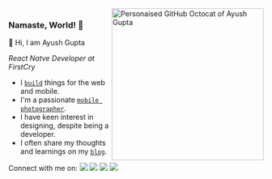 <img align="right" src="https://user-images.githubusercontent.com/21218732/88373110-d768d300-cdb4-11ea-82f9-67514bd63347.png" alt="Personaised GitHub Octocat of Ayush Gupta" width=300px height=300px/>

### Namaste, World! 🙏

👋 Hi, I am Ayush Gupta

*React Natve Developer at FirstCry*

- I [`build`](https://ayushgupta.tech/#projects) things for the web and mobile.
- I'm a passionate [`mobile photographer`](https://instagram.com/_.guptaji._).
- I have keen interest in designing, despite being a developer.
- I often share my thoughts and learnings on my [`blog`](https://blog.ayushgupta.tech).

Connect with me on: 
[![](https://user-images.githubusercontent.com/21218732/87395145-83990580-c5ce-11ea-97a8-0c99f0e7785a.png)](https://twitter.com/_guptaji_)
[![](https://user-images.githubusercontent.com/21218732/87394778-d920e280-c5cd-11ea-9ce1-3e22a83ccb0f.png)](https://www.instagram.com/_.guptaji._/)
[![](https://user-images.githubusercontent.com/21218732/87395471-133eb400-c5cf-11ea-9d43-244e0aa56e1b.png)](https://medium.com/@guptaji)
[![](https://user-images.githubusercontent.com/21218732/87395325-cfe44580-c5ce-11ea-97ab-fc65d081bbd0.png)](https://www.linkedin.com/in/guptaji6/)

<!--
**gupta-ji6/gupta-ji6** is a ✨ _special_ ✨ repository because its `README.md` (this file) appears on your GitHub profile.

Here are some ideas to get you started:

- 🔭 I’m currently working on ...
- 🌱 I’m currently learning ...
- 👯 I’m looking to collaborate on ...
- 🤔 I’m looking for help with ...
- 💬 Ask me about ...
- 📫 How to reach me: ...
- 😄 Pronouns: ...
- ⚡ Fun fact: ...

Connect with me on: 
<img height="16" width="16" src="https://cdn.jsdelivr.net/npm/simple-icons@v3/icons/twitter.svg" />
<img height="16" width="16" src="https://cdn.jsdelivr.net/npm/simple-icons@v3/icons/instagram.svg" />
<img height="16" width="16" src="https://cdn.jsdelivr.net/npm/simple-icons@v3/icons/medium.svg" />
<img height="16" width="16" src="https://cdn.jsdelivr.net/npm/simple-icons@v3/icons/linkedin.svg" />
-->
